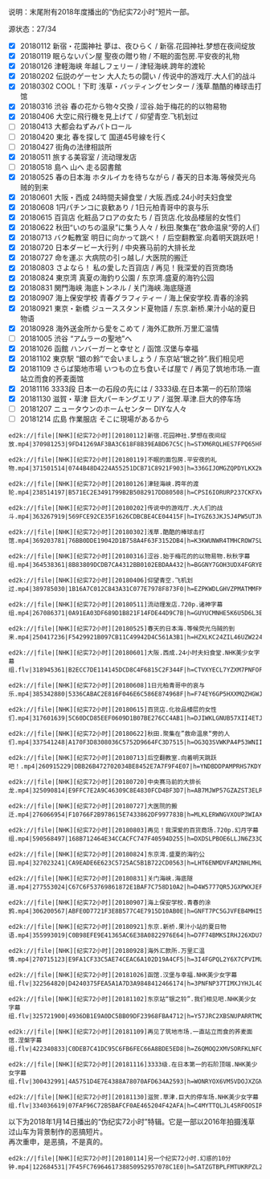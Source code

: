 说明：末尾附有2018年度播出的“伪纪实72小时”短片一部。  

源状态：27/34
- [x] 20180112 新宿・花園神社 夢は、夜ひらく / 新宿.花园神社.梦想在夜间绽放
- [x] 20180119 眠らないパン屋 聖夜の贈り物 / 不眠的面包房.平安夜的礼物
- [x] 20180126 津軽海峡 年越しフェリー / 津轻海峡.跨年的渡轮
- [x] 20180202 伝説のゲーセン 大人たちの闘い / 传说中的游戏厅.大人们的战斗
- [x] 20180302 COOL！下町 浅草・バッティングセンター / 浅草.酷酷的棒球击打馆
- [x] 20180316 渋谷 春の花から物々交換 / 涩谷.始于梅花的的以物易物
- [x] 20180406 大空に飛行機を見上げて / 仰望青空.飞机划过
- [ ] 20180413 大都会ねずみパトロール
- [ ] 20180420 東北 春を探して 国道45号線を行く
- [ ] 20180427 街角の法律相談所
- [x] 20180511 旅する美容室 / 流动理发店
- [ ] 20180518 島へ 山へ 走る図書館
- [x] 20180525 春の日本海 ホタルイカを待ちながら / 春天的日本海.等候荧光乌贼的到来
- [x] 20180601 大阪・西成 24時間夫婦食堂 / 大阪.西成.24小时夫妇食堂
- [x] 20180608 1円パチンコに哀歓あり / 1日元柏青哥中的哀与乐
- [x] 20180615 百貨店 化粧品フロアの女たち / 百货店.化妆品楼层的女性们
- [x] 20180622 秋田“いのちの温泉”に集う人々 / 秋田.聚集在”救命温泉“旁的人们
- [x] 20180713 バク転教室 明日に向かって跳べ！ / 后空翻教室.向着明天跳跃吧！
- [x] 20180720 日本ダービー大行列 / 中央赛马前的大排长龙
- [x] 20180727 命を運ぶ 大病院の引っ越し/ 大医院的搬迁
- [x] 20180803 さよなら！ 私の愛した百貨店 / 再见！我深爱的百货商场
- [x] 20180824 東京湾 真夏の海釣り公園 / 东京湾.盛夏的海钓公园
- [x] 20180831 関門海峡 海底トンネル / 关门海峡.海底隧道
- [x] 20180907 海上保安学校 青春グラフィティー / 海上保安学校.青春的涂鸦
- [x] 20180921 東京・新橋 ジューススタンド夏物語 / 东京.新桥.果汁小站的夏日物语
- [x] 20180928 海外送金所から愛をこめて / 海外汇款所.万里汇温情
- [ ] 20181005 渋谷 “アムラーの聖地”へ 
- [x] 20181026 函館 ハンバーガーと幸せと / 函馆.汉堡与幸福
- [x] 20181102 東京駅 “銀の鈴”で会いましょう / 东京站“银之铃”.我们相见吧
- [x] 20181109 さらば築地市場 いつもの立ち食いそば屋で / 再见了筑地市场.一直站立而食的荞麦面馆
- [x] 20181116 3333段 日本一の石段の先には / 3333级.在日本第一的石阶顶端
- [x] 20181130 滋賀・草津 巨大パーキングエリア / 滋贺.草津.巨大的停车场
- [ ] 20181207 ニュータウンのホームセンター DIYな人々
- [ ] 20181214 広島 作業服店 そこに現場があるから
```
ed2k://|file|[NHK][纪实72小时][20180112]新宿.花园神社.梦想在夜间绽放.mp4|370981253|9FD41269AF3BA3C618F8B39EABD67C5C|h=STXM6RQLHES7FPQ65HFCIJC54X36AVSI|/

ed2k://|file|[NHK][纪实72小时][20180119]不眠的面包房.平安夜的礼物.mp4|371501514|0744B48D4224A55251DCB71C8921F903|h=336GIJOMGZQPDYLKX2WOO3UE7OWHVO4A|/

ed2k://|file|[NHK][纪实72小时][20180126]津轻海峡.跨年的渡轮.mp4|238514197|B571EC2E3491799B2B5082917DD80508|h=CPSI6IORURP237CKFXVAAMOBBGVOFS4Y|/

ed2k://|file|[NHK][纪实72小时][20180202]传说中的游戏厅.大人们的战斗.mp4|363267919|569FCE92CE35F1626CDBCBE4CE04415F|h=IYGZ63JKJSJ4PW5UTJNWN7EWGRNRGY2Q|/

ed2k://|file|[NHK][纪实72小时][20180302]浅草.酷酷的棒球击打馆.mp4|369203781|76BB0DDE19042D1B758A4F63F3152DB4|h=K3KWUNWR4TMHCROW7SLA6Y6U2TOSKWMX|/

ed2k://|file|[NHK][纪实72小时][20180316]涩谷.始于梅花的的以物易物.秋秋字幕组.mp4|364538361|8B83809DCDB7CA4312BB0102EBDAA432|h=BGGNY7GOH3UDX4FGRYBBQCZOUGA7SCBM|/

ed2k://|file|[NHK][纪实72小时][20180406]仰望青空.飞机划过.mp4|389785030|1B16A7C012C843A31C077E7978F873F0|h=EZPKWDLGHVZPMATMMFMHTNUAYD6NQIR5|/

ed2k://|file|[NHK][纪实72小时][20180511]流动理发店.720p.诸神字幕组.mp4|267086371|0A91EA03DF689D1B821F14FDE44D9C7B|h=GUYUCMNHE5K6U5D6L3EDF4QXX2SV5YE3|/

ed2k://|file|[NHK][纪实72小时][20180525]春天的日本海.等候荧光乌贼的到来.mp4|250417236|F5429921B097CB11C49942D4C561A3B1|h=HZXLKC24ZIL46UZW224ML7ZWDY5FK7OF|/

ed2k://|file|[NHK][纪实72小时][20180601]大阪.西成.24小时夫妇食堂.NHK美少女字幕组.flv|318945361|B2ECC7DE114145DCD8C4F6815C2F344F|h=CTVXYECL7YZXM7PNFOFVVOKTVAMGSSXU|/

ed2k://|file|[NHK][纪实72小时][20180608]1日元柏青哥中的哀与乐.mp4|385342880|5336CABAC2E816F046E6C586E874968F|h=F74EY6GP5HXXMQZHGWJRBF62Q37QYXUQ|/

ed2k://|file|[NHK][纪实72小时][20180615]百货店.化妆品楼层的女性们.mp4|317601639|5C60DCD85EEF0609D1B07BE276CC4AB1|h=DJIWKLGNUB57XII4ETJME7RLK7HOE2WS|/

ed2k://|file|[NHK][纪实72小时][20180622]秋田.聚集在”救命温泉“旁的人们.mp4|337541248|A170F3D8308036C5752D9664FC3D7515|h=OG3Q3SVWKPA4P53WNIIUCWCET3DSKNC2|/

ed2k://|file|[NHK][纪实72小时][20180713]后空翻教室.向着明天跳跃吧！.mp4|260915229|DBB26B472702034BE8452E7A7F9F4E07|h=YNDBDDPAMPRHS7KDYJ2274OWAB26QWGV|/

ed2k://|file|[NHK][纪实72小时][20180720]中央赛马前的大排长龙.mp4|325090814|E9FFC7E2A9C46309C8E4830FCD4BF3D7|h=AB7MJWP57GZAZST3ELROJX36N2S4NPUL|/

ed2k://|file|[NHK][纪实72小时][20180727]大医院的搬迁.mp4|276066954|F10766F2B978615E7433862DF997783B|h=MLKLERWNGVXOUP3WIAXPKDCVJANBL2QO|/

ed2k://|file|[NHK][纪实72小时][20180803]再见！我深爱的百货商场.720p.幻月字幕组.mp4|590568497|168B712464E34CCACFC747F40594D255|h=DXDSLPBOE6LLJN6Z33QIBZ4AJ7OSWVIL|/

ed2k://|file|[NHK][纪实72小时][20180824]东京湾.盛夏的海钓公园.mp4|327023241|CA9EADE6E623C5725AC5B1B722CD0563|h=LHT6ENMDVFAM2NHLMHLRIFR7MW5VN6KY|/

ed2k://|file|[NHK][纪实72小时][20180831]关门海峡.海底隧道.mp4|277553024|C67C6F53769861872E1BAF7C758D10A2|h=D4W5777QR5JGXPWXJEFPJFHZ4QHS3K4S|/

ed2k://|file|[NHK][纪实72小时][20180907]海上保安学校.青春的涂鸦.mp4|306200567|ABFE0D7721F3E8B577C4E7915D10AB0E|h=GNFT7PC5GJVFEB4MHI5B2KDX3PTXHZCC|/

ed2k://|file|[NHK][纪实72小时][20180921]东京.新桥.果汁小站的夏日物语.mp4|355993019|C0B98EFE9E41365AC6E38A0822976E64|h=D7F74BMKSIRHJ26XDU7QWUYNXKBX7F3U|/

ed2k://|file|[NHK][纪实72小时][20180928]海外汇款所.万里汇温情.mp4|270715123|E9FA1CF33C5AE74CEAC6A102D19A4CF5|h=3I4FGPQL2Y6X7CPVIMULFIEIQHWBN3PH|/

ed2k://|file|[NHK][纪实72小时][20181026]函馆.汉堡与幸福.NHK美少女字幕组.flv|322564820|D4240375FEA5A1A7D3A9848412466174|h=3PNFNP37TIMXJYHJL4GHEEOECC2J735O|/

ed2k://|file|[NHK][纪实72小时][20181102]东京站“银之铃”.我们相见吧.NHK美少女字幕组.flv|325721900|4936DB1E9A0DC5BB09DF23968FBA4712|h=Y57JRC2XBSNUPARRTMQOFRNQUPYHI45U|/

ed2k://|file|[NHK][纪实72小时][20181109]再见了筑地市场.一直站立而食的荞麦面馆.涅槃字幕组.flv|422340833|C0DEB7C41DC95C6FB6FEC66A8BDE5ED8|h=Z6QMOQ2XMVSORFKLNFCXC2AXRBCUSB4D|/

ed2k://|file|[NHK][纪实72小时][20181116]3333级.在日本第一的石阶顶端.NHK美少女字幕组.flv|300432991|4A5751D4E7E4388A78070AFD634A2593|h=WONRYOX6VM5VDOJXZGN7WLJ3ELJ473UE|/

ed2k://|file|[NHK][纪实72小时][20181130]滋贺.草津.巨大的停车场.NHK美少女字幕组.flv|334036619|07FAF96C72B5BAFCF0AE465204F42AFA|h=C4MYTTQLJL4SRFOOSIRXLTCKBN6JWCIW|/

```
以下为2018年1月14日播出的“伪纪实72小时”特辑。它是一部以2016年拍摄浅草过山车为背景制作的恶搞短片。  
再次重申，是恶搞，不是真的。  
```
ed2k://|file|[NHK][纪实72小时][20180114]另一个纪实72小时.幻惑的10分钟.mp4|122684531|7F45FC7696461738850952957078C1E0|h=SATZGTBPLFMTUKRPZL2BLYOMGF3TK74R|/
```
